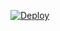 [![Deploy](https://www.herokucdn.com/deploy/button.png)](https://dashboard.heroku.com/new?template=https://github.com/qwer-search/jiamiv2)
